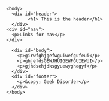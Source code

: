 <DOCTYPE html>
  <html laang="en">
    <head>
          <meta charset="utf-8">
      <title>How to code div and span elements</title>
      <link rel="stylesheet" href="formatting.css">
    </head>
    
    <body>
      <div id="header">
            <h1> This is the header</h1>
      </div>
    <div id="nav">
      <p>Links for nav</p>
    </div>

      <div id="body">
        <p>girwfghjgefwguiwefgufeui</p>
        <p>ghjefdsGEWJHUIGEWFGUIEWUI</p>
        <p>gjhdsehjdksgyuewyghegyf</p>
      </div>
      <div id="footer">
        <p>&copy; Geek Disorder</p>
      </div>
    </body>
  </html>
